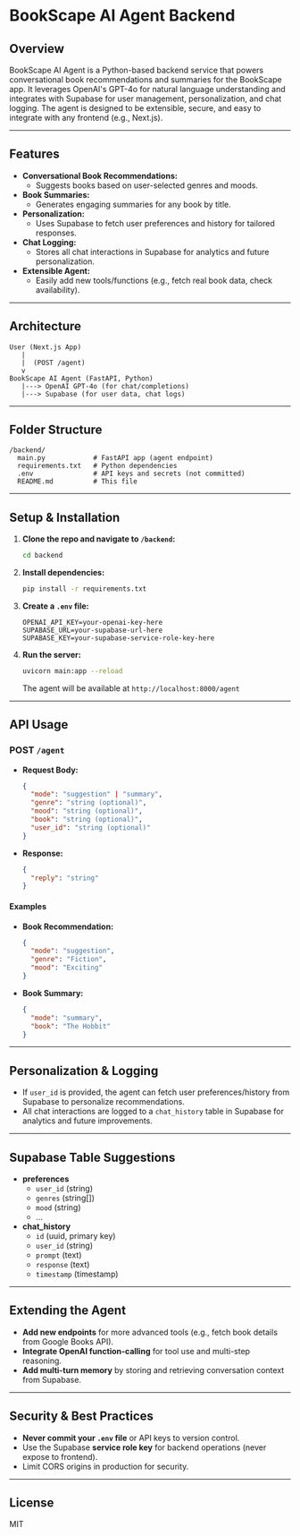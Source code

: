 # BookScape AI Agent Backend

## Overview

BookScape AI Agent is a Python-based backend service that powers conversational book recommendations and summaries for the BookScape app. It leverages OpenAI's GPT-4o for natural language understanding and integrates with Supabase for user management, personalization, and chat logging. The agent is designed to be extensible, secure, and easy to integrate with any frontend (e.g., Next.js).

---

## Features

- **Conversational Book Recommendations:**
  - Suggests books based on user-selected genres and moods.
- **Book Summaries:**
  - Generates engaging summaries for any book by title.
- **Personalization:**
  - Uses Supabase to fetch user preferences and history for tailored responses.
- **Chat Logging:**
  - Stores all chat interactions in Supabase for analytics and future personalization.
- **Extensible Agent:**
  - Easily add new tools/functions (e.g., fetch real book data, check availability).

---

## Architecture

```
User (Next.js App)
   |
   |  (POST /agent)
   v
BookScape AI Agent (FastAPI, Python)
   |---> OpenAI GPT-4o (for chat/completions)
   |---> Supabase (for user data, chat logs)
```

---

## Folder Structure

```
/backend/
  main.py            # FastAPI app (agent endpoint)
  requirements.txt   # Python dependencies
  .env               # API keys and secrets (not committed)
  README.md          # This file
```

---

## Setup & Installation

1. **Clone the repo and navigate to `/backend`:**
   ```bash
   cd backend
   ```
2. **Install dependencies:**
   ```bash
   pip install -r requirements.txt
   ```
3. **Create a `.env` file:**
   ```env
   OPENAI_API_KEY=your-openai-key-here
   SUPABASE_URL=your-supabase-url-here
   SUPABASE_KEY=your-supabase-service-role-key-here
   ```
4. **Run the server:**
   ```bash
   uvicorn main:app --reload
   ```
   The agent will be available at `http://localhost:8000/agent`

---

## API Usage

### **POST `/agent`**

- **Request Body:**
  ```json
  {
    "mode": "suggestion" | "summary",
    "genre": "string (optional)",
    "mood": "string (optional)",
    "book": "string (optional)",
    "user_id": "string (optional)"
  }
  ```
- **Response:**
  ```json
  {
    "reply": "string"
  }
  ```

#### **Examples**
- **Book Recommendation:**
  ```json
  {
    "mode": "suggestion",
    "genre": "Fiction",
    "mood": "Exciting"
  }
  ```
- **Book Summary:**
  ```json
  {
    "mode": "summary",
    "book": "The Hobbit"
  }
  ```

---

## Personalization & Logging

- If `user_id` is provided, the agent can fetch user preferences/history from Supabase to personalize recommendations.
- All chat interactions are logged to a `chat_history` table in Supabase for analytics and future improvements.

---

## Supabase Table Suggestions

- **preferences**
  - `user_id` (string)
  - `genres` (string[])
  - `mood` (string)
  - ...
- **chat_history**
  - `id` (uuid, primary key)
  - `user_id` (string)
  - `prompt` (text)
  - `response` (text)
  - `timestamp` (timestamp)

---

## Extending the Agent

- **Add new endpoints** for more advanced tools (e.g., fetch book details from Google Books API).
- **Integrate OpenAI function-calling** for tool use and multi-step reasoning.
- **Add multi-turn memory** by storing and retrieving conversation context from Supabase.

---

## Security & Best Practices

- **Never commit your `.env` file** or API keys to version control.
- Use the Supabase **service role key** for backend operations (never expose to frontend).
- Limit CORS origins in production for security.

---

## License

MIT 
